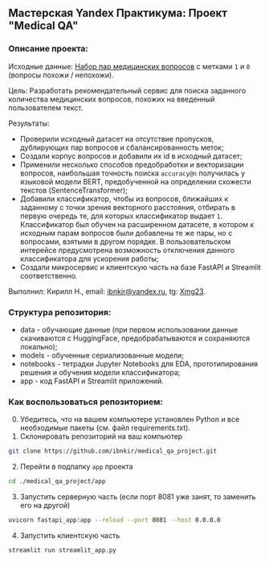 ## Мастерская Yandex Практикума: Проект "Medical QA"

### Описание проекта:
Исходные данные:
[Набор пар медицинских вопросов](https://huggingface.co/datasets/medical_questions_pairs) с метками `1` и `0` (вопросы похожи / непохожи).

Цель: Разработать рекомендательный сервис для поиска заданного количества медицинских вопросов, похожих на введенный пользователем текст.

Результаты:
* Проверили исходный датасет на отсутствие пропусков, дублирующих пар вопросов и сбалансированность меток;
* Создали корпус вопросов и добавили их id в исходный датасет;
* Применили несколько способов предобработки и векторизации вопросов, наибольшая точность поиска `accuracy@n` получилась у языковой модели BERT,
  предобученной на определении схожести текстов (SentenceTransformer);
* Добавили классификатор, чтобы из вопросов, ближайших к заданному с точки зрения векторного расстояния, отбирать в первую очередь те,
  для которых классификатор выдает `1`. Классификатор был обучен на расширенном датасете, в котором к исходным парам вопросов были добавлены те же пары,
  но с вопросами, взятыми в другом порядке. В пользовательском интерейсе предусмотрена возможность отключения данного классификатора для ускорения работы;
* Создали микросервис и клиентскую часть на базе FastAPI и Streamlit соответственно.

Выполнил:
Кирилл Н., email: ibnkir@yandex.ru, tg: [Xmg23](https://t.me/Xmg23).

### Структура репозитория:
* data - обучающие данные (при первом использовании данные скачиваются с HuggingFace, предобрабатываются и сохраняются локально);
* models - обученные сериализованные модели;
* notebooks - тетрадки Jupyter Notebooks для EDA, прототипирования решения и обучения модели классификатора;
* app - код FastAPI и Streamlit приложений.

### Как воспользоваться репозиторием:
0. Убедитесь, что на вашем компьютере установлен Python и все необходимые пакеты (см. файл requirements.txt).
1. Склонировать репозиторий на ваш компьютер
  ```bash
  git clone https://github.com/ibnkir/medical_qa_project.git
  ```
2. Перейти в подпапку `app` проекта
  ```bash
  cd ./medical_qa_project/app
   ```
3. Запустить серверную часть (если порт 8081 уже занят, то заменить его на другой)
  ```bash
  uvicorn fastapi_app:app --reload --port 8081 --host 0.0.0.0
  ```
4. Запустить клиентскую часть
  ```bash
  streamlit run streamlit_app.py
  ```
